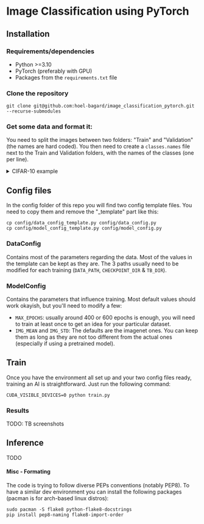 # Image Classification using PyTorch
## Installation

### Requirements/dependencies
- Python >=3.10
- PyTorch (preferably with GPU)
- Packages from the `requirements.txt` file

### Clone the repository
```
git clone git@github.com:hoel-bagard/image_classification_pytorch.git --recurse-submodules
```

### Get some data and format it:

You need to split the images between two folders: "Train" and "Validation" (the names are hard coded).
You then need to create a `classes.names` file next to the Train and Validation folders, with the names of the classes (one per line).

<details>
  <summary>CIFAR-10 example</summary>

The commands below will download, extract and format the cifar 10 dataset into the `./data/cifar_10_images` folder.

```
wget https://www.cs.toronto.edu/\~kriz/cifar-10-python.tar.gz -P data
tar -xvf data/cifar-10-python.tar.gz -C data
python utils/cifar_10.py data/cifar-10-batches-py
rm data/cifar-10-python.tar.gz
rm -r data/cifar-10-batches-py/
```
</details>


## Config files
In the config folder of this repo you will find two config template files. You need to copy them and remove the "_template" part like this:
```
cp config/data_config_template.py config/data_config.py
cp config/model_config_template.py config/model_config.py
```

### DataConfig
Contains most of the parameters regarding the data. Most of the values in the template can be kept as they are. The 3 paths usually need to be modified for each training (`DATA_PATH`, `CHECKPOINT_DIR` & `TB_DIR`). 

### ModelConfig
Contains the parameters that influence training. Most default values should work okayish, but you'll need to modify a few:
- `MAX_EPOCHS`: usually around 400 or 600 epochs is enough, you will need to train at least once to get an idea for your particular dataset.
- `IMG_MEAN` and `IMG_STD`: The defaults are the imagenet ones. You can keep them as long as they are not too different from the actual ones (especially if using a pretrained model).

## Train
Once you have the environment all set up and your two config files ready, training an AI is straightforward. Just run the following command: 
```
CUDA_VISIBLE_DEVICES=0 python train.py
```

### Results

TODO: TB screenshots

## Inference

TODO


#### Misc - Formating
The code is trying to follow diverse PEPs conventions (notably PEP8). To have a similar dev environment you can install the following packages (pacman is for arch-based linux distros):

```
sudo pacman -S flake8 python-flake8-docstrings
pip install pep8-naming flake8-import-order
```
